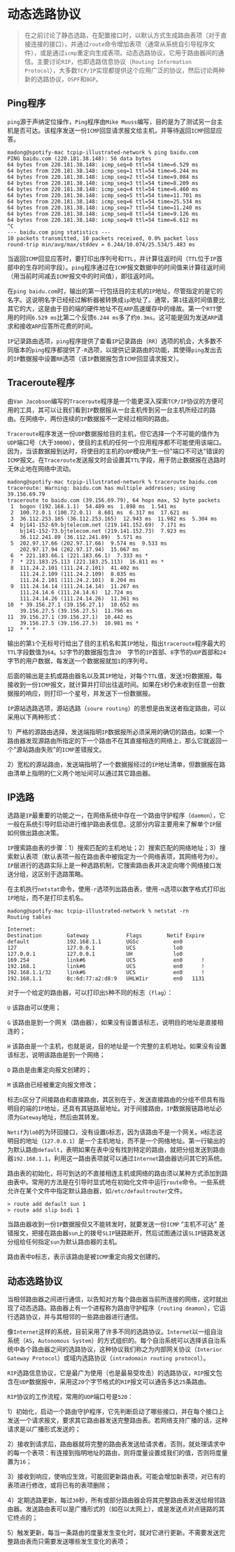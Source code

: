 # 动态选路协议

> 在之前讨论了静态选路，在配置接口时，以默认方式生成路由表项（对于直接连接的接口），并通过`route`命令增加表项（通常从系统自引导程序文件），或是通过`icmp`重定向生成表项。动态选路协议，它用于路由器间的通信。主要讨论`RIP`，也即选路信息协议（`Routing Information Protocol`），大多数`TCP/IP`实现都提供这个应用广泛的协议，然后讨论两种新的选路协议，`OSPF`和`BGP`。

## Ping程序

`ping`源于声纳定位操作，`Ping`程序由`Mike Muuss`编写，目的是为了测试另一台主机是否可达。该程序发送一份`ICMP`回显请求报文给主机，并等待返回`ICMP`回显应答。

```shell
madong@spotify-mac tcpip-illustrated-network % ping baidu.com
PING baidu.com (220.181.38.148): 56 data bytes
64 bytes from 220.181.38.148: icmp_seq=0 ttl=54 time=6.529 ms
64 bytes from 220.181.38.148: icmp_seq=1 ttl=54 time=6.244 ms
64 bytes from 220.181.38.148: icmp_seq=2 ttl=54 time=9.084 ms
64 bytes from 220.181.38.148: icmp_seq=3 ttl=54 time=8.209 ms
64 bytes from 220.181.38.148: icmp_seq=4 ttl=54 time=6.460 ms
64 bytes from 220.181.38.148: icmp_seq=5 ttl=54 time=11.701 ms
64 bytes from 220.181.38.148: icmp_seq=6 ttl=54 time=25.534 ms
64 bytes from 220.181.38.148: icmp_seq=7 ttl=54 time=11.240 ms
64 bytes from 220.181.38.148: icmp_seq=8 ttl=54 time=9.126 ms
64 bytes from 220.181.38.148: icmp_seq=9 ttl=54 time=6.612 ms
^C
--- baidu.com ping statistics ---
10 packets transmitted, 10 packets received, 0.0% packet loss
round-trip min/avg/max/stddev = 6.244/10.074/25.534/5.483 ms
```

当返回`ICMP`回显应答时，要打印出序列号和`TTL`，并计算往返时间（`TTL`位于`IP`首部中的生存时间字段）。`ping`程序通过在`ICMP`报文数据中的时间值来计算往返时间（用当前时间减去`ICMP`报文中的时间值），即往返时间。

在`ping baidu.com`时，输出的第一行包括目的主机的`IP`地址，尽管指定的是它的名字。这说明名字已经经过解析器被转换成`ip`地址了。通常，第`1`往返时间值要比其它的大，这是由于目的端的硬件地址不在`ARP`高速缓存中的缘故。第一个`RTT`使用的时间`6.529 ms`比第二个反馈`6.244 ms`多了约`0.3ms`。这可能是因为发送`ARP`请求和接收`ARP`应答所花费的时间。

`IP`记录路由选项，`ping`程序提供了查看`IP`记录路由（`RR`）选项的机会，大多数不同版本的`ping`程序都提供了`-R`选项，以提供记录路由的功能，其使得`ping`发出去的`IP`数据报中设置`RR`选项（该`IP`数据报包含`ICMP`回显请求报文）。



## Traceroute程序

由`Van Jacobson`编写的`Traceroute`程序是一个能更深入探索`TCP/IP`协议的方便可用的工具，其可以让我们看到`IP`数据报从一台主机传到另一台主机所经过的路由。在网络中，两份连续的`IP`数据报不一定经过相同的路由。

`Traceroute`程序发送一份`UDP`数据报给目的主机，但它选择一个不可能的值作为`UDP`端口号（大于`30000`），使目的主机的任何一个应用程序都不可能使用该端口。因为，当该数据报到达时，将使目的主机的`UDP`模块产生一份"端口不可达"错误的`ICMP`报文。在`Traceroute`发送报文时会设置其`TTL`字段，用于防止数据报在选路时无休止地在网络中流动。

```shell
madong@spotify-mac tcpip-illustrated-network % traceroute baidu.com
traceroute: Warning: baidu.com has multiple addresses; using 39.156.69.79
traceroute to baidu.com (39.156.69.79), 64 hops max, 52 byte packets
 1  bogon (192.168.1.1)  54.489 ms  1.898 ms  1.541 ms
 2  100.72.0.1 (100.72.0.1)  8.601 ms  6.317 ms  17.621 ms
 3  36.112.253.165 (36.112.253.165)  12.943 ms  11.982 ms  5.304 ms
 4  bj141-152-69.bjtelecom.net (219.141.152.69)  7.171 ms
    bj141-152-73.bjtelecom.net (219.141.152.73)  7.923 ms
    36.112.241.89 (36.112.241.89)  5.571 ms
 5  202.97.17.66 (202.97.17.66)  9.574 ms  9.533 ms
    202.97.17.94 (202.97.17.94)  15.067 ms
 6  * 221.183.66.1 (221.183.66.1)  7.333 ms *
 7  * 221.183.25.113 (221.183.25.113)  16.811 ms *
 8  111.24.2.101 (111.24.2.101)  41.402 ms
    111.24.2.109 (111.24.2.109)  8.035 ms
    111.24.2.101 (111.24.2.101)  8.204 ms
 9  111.24.14.14 (111.24.14.14)  11.267 ms
    111.24.14.6 (111.24.14.6)  12.724 ms
    111.24.14.26 (111.24.14.26)  11.361 ms
10  * 39.156.27.1 (39.156.27.1)  10.652 ms
    39.156.27.5 (39.156.27.5)  11.796 ms
11  39.156.27.1 (39.156.27.1)  10.442 ms
    39.156.27.5 (39.156.27.5)  10.981 ms *
12  * * *
```

输出的第`1`个无标号行给出了目的主机名和其`IP`地址，指出`traceroute`程序最大的`TTL`字段数值为`64`。`52`字节的数据报包含`20	`字节的`IP`首部、`8`字节的`UDP`首部和`24`字节的用户数据，每发送一个数据报就加`1`的序列号。

后面的输出是主机或路由器名以及其`IP`地址，对每个`TTL`值，发送`3`份数据报。每接收到一份`ICMP`报文，就计算并打印出往返时间。如果在`5`秒仍未收到任意一份数据报的响应，则打印一个星号，并发送下一份数据报。

`IP`源站选路选项，源站选路（`soure routing`）的思想是由发送者指定路由，可以采用以下两种形式：

1）严格的源路由选择，发送端指明`IP`数据报所必须采用的确切的路由。如果一个路由器发现源路由所指定的下一个路由不在其直接相连的网络上，那么它就返回一个"源站路由失败"的`ICMP`差错报文。

2）宽松的源站路由，发送端指明了一个数据报经过的`IP`地址清单，但数据报在路由清单上指明的仁义两个地址间可以通过其它路由器。



## IP选路

选路是`IP`最重要的功能之一，在网络系统中存在一个路由守护程序（`daemon`），它一般在系统引导时启动进行维护路由表信息。这部分内容主要用来了解单个`IP`层如何做出路由决策。

`IP`搜索路由表的步骤：1）搜索匹配的主机地址；2）搜索匹配的网络地址；3）搜索默认表项（默认表项一般在路由表中被指定为一个网络表项，其网络号为`0`）。`IP`层进行的选路实际上是一种选路机制，它搜索路由表并决定向哪个网络接口发送分组，这区别于选路策略。

在主机执行`netstat`命令，使用`-r`选项列出路由表，使用`-n`选项以数字格式打印出`IP`地址，而不是打印主机名。

```shell
madong@spotify-mac tcpip-illustrated-network % netstat -rn 
Routing tables

Internet:
Destination        Gateway            Flags        Netif Expire
default            192.168.1.1        UGSc           en0       
127                127.0.0.1          UCS            lo0       
127.0.0.1          127.0.0.1          UH             lo0       
169.254            link#6             UCS            en0      !
192.168.1          link#6             UCS            en0      !
192.168.1.1/32     link#6             UCS            en0      !
192.168.1.1        8c:6d:77:a2:d8:9   UHLWIir        en0   1131
```

对于一个给定的路由器，可以打印出`5`种不同的标志（`flag`）：

`U` 该路由可以使用；

`G` 该路由是到一个网关（路由器），如果没有设置该标志，说明目的地址是直接相连的；

`H` 该路由是一个主机，也就是说，目的地址是一个完整的主机地址。如果没有设置该标志，说明该路由是到一个网络；

`D` 路由是由重定向报文创建的；

`M` 该路由已经被重定向报文修改；

标志`G`区分了间接路由和直接路由，其区别在于，发送直接路由的分组不但具有指明目的端的`IP`地址，还具有其链路层地址。对于间接路由，`IP`数据报链路地址必须为`Gateway`地址，然后由其转发。

`Netif`为`lo0`的为环回接口，没有设置`G`标志，因为该路由不是一个网关。`H`标志说明目的地址（`127.0.0.1`）是一个主机地址，而不是一个网络地址。第一行输出的为默认路由`default`，表明如果在表中没有找到特定的路由，就把分组发送到路由器`192.168.1.1`，利用这一路由表项就可以通过`Internet`路由器访问其它的系统。

路由表的初始化，将可到达的不直接相连主机或网络的路由须以某种方式添加到路由表中。常用的方法是在引导时显式地在初始化文件中运行`route`命令。一些系统允许在某个文件中指定默认路由器，如`/etc/defaultrouter`文件。

```shell
> route add default sun 1
> route add slip bsdi 1
```

当路由器收到一份`IP`数据报但又不能转发时，就要发送一份`ICMP` “主机不可达” 差错报文，把接在路由器`sun`上的拨号`SLIP`链路断开，然后试图通过该`SLIP`链路发送分组给任何指定`sun`为默认路由器的主机。

路由表中`D`标志，表示该路由是被`ICMP`重定向报文创建的。



## 动态选路协议

当相邻路由器之间进行通信，以告知对方每个路由器当前所连接的网络，这时就出现了动态选路。路由器上有一个进程称为路由守护程序（`routing deamon`），它运行选路协议，并与其相邻的一些路由器进行通信。

像`Internet`这样的系统，目前采用了许多不同的选路协议。`Internet`以一组自治系统（`AS`，`Autonomous System`）的方式组织的。每个自治系统可以选择该自治系统中各个路由器之间的选路协议，这种协议我们称之为内部网关协议（`Interior Gateway Protocol`）或域内选路协议（`intradomain routing protocol`）。

`RIP`选路信息协议，它是最广为使用（也是最易受攻击）的选路协议，`RIP`报文包含在`UDP`数据报中，采用这`20`个字节格式的`RIP`报文可以通告多达`25`条路由。

`RIP`协议的工作流程，常用的`UDP`端口号是`520`：

1）初始化，启动一个路由守护程序，它先判断启动了哪些接口，并在每个接口上发送一个请求报文，要求其它路由器发送完整路由表。若网络支持广播的话，这种请求是以广播形式发送的；

2）接收到请求后，路由器就将完整的路由表发送给请求者。否则，就处理请求中的每一个表项：有连接到指明地址的路由，则将度量设置成我们的值，否则将度量置为`16`；

3）接收到响应，使响应生效，可能回更新路由表。可能会增加新表项，对已有的表项进行修改，或将已有的表项删除；

4）定期选路更新，每过`30`秒，所有或部分路由器会将其完整路由表发送给相邻路由器。发送路由表可以是广播形式的（如在以太网上），或是发送点对点链路的其它终点的；

5）触发更新，每当一条路由的度量发生变化时，就对它进行更新。不需要发送完整路由表而只需要发送哪些发生变化的表项；

